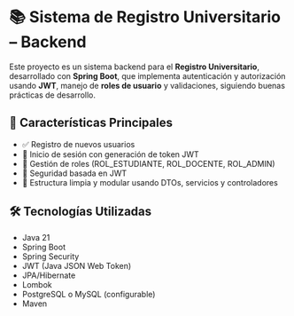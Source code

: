 # 📚 Sistema de Registro Universitario – Backend

Este proyecto es un sistema backend para el **Registro Universitario**, desarrollado con **Spring Boot**, que implementa autenticación y autorización usando **JWT**, manejo de **roles de usuario** y validaciones, siguiendo buenas prácticas de desarrollo.

## 🚀 Características Principales

- ✅ Registro de nuevos usuarios
- 🔐 Inicio de sesión con generación de token JWT
- 👤 Gestión de roles (ROL_ESTUDIANTE, ROL_DOCENTE, ROL_ADMIN)
- 🔁 Seguridad basada en JWT
- 📂 Estructura limpia y modular usando DTOs, servicios y controladores

## 🛠️ Tecnologías Utilizadas

- Java 21
- Spring Boot
- Spring Security
- JWT (Java JSON Web Token)
- JPA/Hibernate
- Lombok
- PostgreSQL o MySQL (configurable)
- Maven
